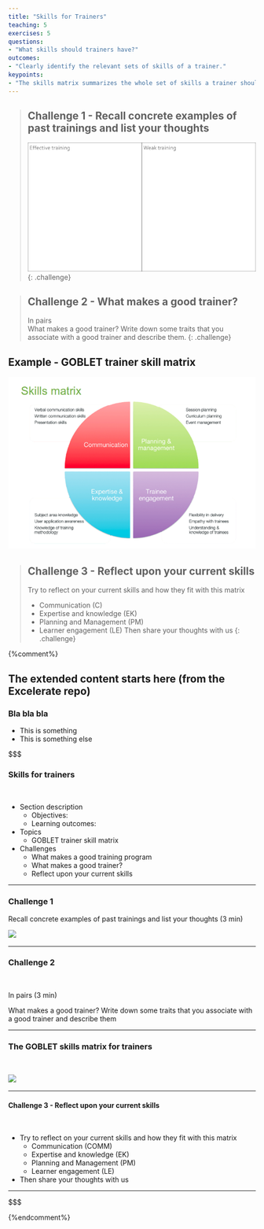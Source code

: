 ```yaml
---
title: "Skills for Trainers"
teaching: 5
exercises: 5
questions:
- "What skills should trainers have?"
outcomes:
- "Clearly identify the relevant sets of skills of a trainer."
keypoints:
- "The skills matrix summarizes the whole set of skills a trainer should have."
---
```


> ## Challenge 1 - Recall concrete examples of past trainings and list your thoughts
>
> ![](../fig/Table.png)
{: .challenge}

> ## Challenge 2 - What makes a good trainer?
>
> In pairs  
> What makes a good trainer?
> Write down some traits that you associate with a good trainer and describe them.
{: .challenge}

## Example - GOBLET trainer skill matrix 

![](../fig/Skills_Matrix.png)


> ## Challenge 3 - Reflect upon your current skills
>
> Try to reflect on your current skills and how they fit with this matrix
> - Communication (C)
> - Expertise and knowledge (EK)
> - Planning and Management (PM)
> - Learner engagement (LE)
> Then share your thoughts with us
{: .challenge}


{%comment%}
## The extended content starts here (from the Excelerate repo)

### Bla bla bla
- This is something
- This is something else


$$$

### Skills for trainers

<br/>

- Section description
    - Objectives:
    - Learning outcomes:
- Topics
    - GOBLET trainer skill matrix
- Challenges
    - What makes a good training program
    - What makes a good trainer?
    - Reflect upon your current skills

---

### Challenge 1


Recall concrete examples of past trainings and list your thoughts (3 min)

![](https://i.imgur.com/egGxGFy.png)

---

### Challenge 2

<br/>

In pairs (3 min)

What makes a good trainer?
Write down some traits that you associate with a good trainer and describe them

---

### The GOBLET skills matrix for trainers

<br/>

![](https://i.imgur.com/JW4AnGx.png)

---

#### Challenge 3 - Reflect upon your current skills

<br/>

- Try to reflect on your current skills and how they fit with this matrix
    - Communication (COMM)
    - Expertise and knowledge (EK)
    - Planning and Management (PM)
    - Learner engagement (LE)
- Then share your thoughts with us

---

$$$


{%endcomment%}
